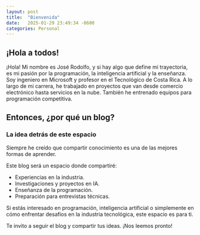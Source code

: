 ```yaml
---
layout: post
title:  "Bienvenida"
date:   2025-01-29 23:49:34 -0600
categories: Personal
---
```


## ¡Hola a todos!

¡Hola! Mi nombre es José Rodolfo, y si hay algo que define mi trayectoria, es mi pasión por la programación, la inteligencia artificial y la enseñanza. Soy ingeniero en Microsoft y profesor en el Tecnológico de Costa Rica. A lo largo de mi carrera, he trabajado en proyectos que van desde comercio electrónico hasta servicios en la nube. También he entrenado equipos para programación competitiva.

## Entonces, ¿por qué un blog?

### La idea detrás de este espacio
Siempre he creído que compartir conocimiento es una de las mejores formas de aprender.

Este blog será un espacio donde compartiré:

* Experiencias en la industria.
* Investigaciones y proyectos en IA.
* Enseñanza de la programación.
* Preparación para entrevistas técnicas.

Si estás interesado en programación, inteligencia artificial o simplemente en cómo enfrentar desafíos en la industria tecnológica, este espacio es para ti.

Te invito a seguir el blog y compartir tus ideas. ¡Nos leemos pronto!
